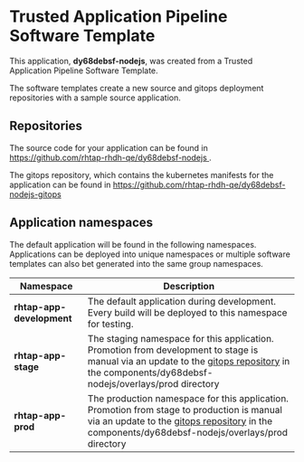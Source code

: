 # Trusted Application Pipeline Software Template

This application, **dy68debsf-nodejs**, was created from a Trusted Application Pipeline Software Template.

The software templates create a new source and gitops deployment repositories with a sample source application. 

## Repositories

The source code for your application can be found in [https://github.com/rhtap-rhdh-qe/dy68debsf-nodejs ](https://github.com/rhtap-rhdh-qe/dy68debsf-nodejs ).
 
The gitops repository, which contains the kubernetes manifests for the application can be found in 
[https://github.com/rhtap-rhdh-qe/dy68debsf-nodejs-gitops ](https://github.com/rhtap-rhdh-qe/dy68debsf-nodejs-gitops ) 

## Application namespaces 

The default application will be found in the following namespaces. Applications can be deployed into unique namespaces or multiple software templates can also bet generated into the same group namespaces.  

|  Namespace   |  Description   |  
| -------- | -------- |   
| **rhtap-app-development** | The default application during development. Every build will be deployed to this namespace for testing. | 
| **rhtap-app-stage** | The staging namespace for this application. Promotion from development to stage is manual via an update to the [gitops repository](https://github.com/rhtap-rhdh-qe/dy68debsf-nodejs-gitops ) in the components/dy68debsf-nodejs/overlays/prod directory |  
| **rhtap-app-prod** | The production namespace for this application. Promotion from stage to production is manual via an update to the [gitops repository](https://github.com/rhtap-rhdh-qe/dy68debsf-nodejs-gitops ) in the components/dy68debsf-nodejs/overlays/prod directory | 